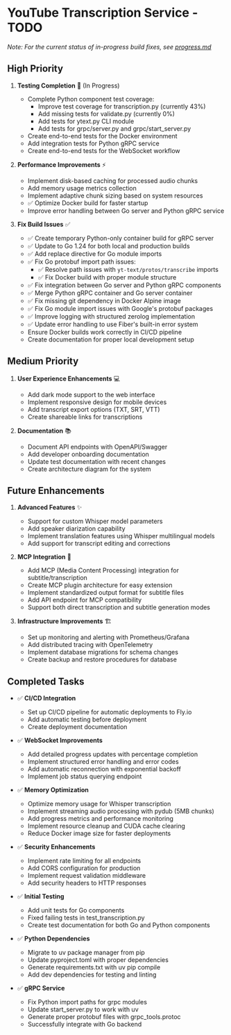 # YouTube Transcription Service - TODO

*Note: For the current status of in-progress build fixes, see [progress.md](progress.md)*

## High Priority

1. **Testing Completion** 📝 (In Progress)
   - Complete Python component test coverage:
     - Improve test coverage for transcription.py (currently 43%)
     - Add missing tests for validate.py (currently 0%)
     - Add tests for ytext.py CLI module
     - Add tests for grpc/server.py and grpc/start_server.py
   - Create end-to-end tests for the Docker environment
   - Add integration tests for Python gRPC service
   - Create end-to-end tests for the WebSocket workflow

2. **Performance Improvements** ⚡
   - Implement disk-based caching for processed audio chunks
   - Add memory usage metrics collection
   - Implement adaptive chunk sizing based on system resources
   - ✅ Optimize Docker build for faster startup
   - Improve error handling between Go server and Python gRPC service
   
3. **Fix Build Issues** ✅
   - ✅ Create temporary Python-only container build for gRPC server
   - ✅ Update to Go 1.24 for both local and production builds
   - ✅ Add replace directive for Go module imports
   - ✅ Fix Go protobuf import path issues:
     - ✅ Resolve path issues with `yt-text/protos/transcribe` imports
     - ✅ Fix Docker build with proper module structure
   - ✅ Fix integration between Go server and Python gRPC components
   - ✅ Merge Python gRPC container and Go server container
   - ✅ Fix missing git dependency in Docker Alpine image
   - ✅ Fix Go module import issues with Google's protobuf packages
   - ✅ Improve logging with structured zerolog implementation
   - ✅ Update error handling to use Fiber's built-in error system
   - Ensure Docker builds work correctly in CI/CD pipeline
   - Create documentation for proper local development setup

## Medium Priority

1. **User Experience Enhancements** 💻
   - Add dark mode support to the web interface
   - Implement responsive design for mobile devices
   - Add transcript export options (TXT, SRT, VTT)
   - Create shareable links for transcriptions

2. **Documentation** 📚
   - Document API endpoints with OpenAPI/Swagger
   - Add developer onboarding documentation
   - Update test documentation with recent changes
   - Create architecture diagram for the system

## Future Enhancements

1. **Advanced Features** ✨
   - Support for custom Whisper model parameters
   - Add speaker diarization capability
   - Implement translation features using Whisper multilingual models
   - Add support for transcript editing and corrections

2. **MCP Integration** 🔌
   - Add MCP (Media Content Processing) integration for subtitle/transcription
   - Create MCP plugin architecture for easy extension
   - Implement standardized output format for subtitle files
   - Add API endpoint for MCP compatibility
   - Support both direct transcription and subtitle generation modes

3. **Infrastructure Improvements** 🏗️
   - Set up monitoring and alerting with Prometheus/Grafana
   - Add distributed tracing with OpenTelemetry
   - Implement database migrations for schema changes
   - Create backup and restore procedures for database

## Completed Tasks

- ✅ **CI/CD Integration**
  - Set up CI/CD pipeline for automatic deployments to Fly.io
  - Add automatic testing before deployment
  - Create deployment documentation

- ✅ **WebSocket Improvements**
  - Add detailed progress updates with percentage completion
  - Implement structured error handling and error codes
  - Add automatic reconnection with exponential backoff
  - Implement job status querying endpoint

- ✅ **Memory Optimization**
  - Optimize memory usage for Whisper transcription
  - Implement streaming audio processing with pydub (5MB chunks)
  - Add progress metrics and performance monitoring
  - Implement resource cleanup and CUDA cache clearing
  - Reduce Docker image size for faster deployments

- ✅ **Security Enhancements**
  - Implement rate limiting for all endpoints
  - Add CORS configuration for production
  - Implement request validation middleware
  - Add security headers to HTTP responses

- ✅ **Initial Testing**
  - Add unit tests for Go components
  - Fixed failing tests in test_transcription.py
  - Create test documentation for both Go and Python components

- ✅ **Python Dependencies**
  - Migrate to uv package manager from pip
  - Update pyproject.toml with proper dependencies
  - Generate requirements.txt with uv pip compile
  - Add dev dependencies for testing and linting

- ✅ **gRPC Service**
  - Fix Python import paths for grpc modules
  - Update start_server.py to work with uv
  - Generate proper protobuf files with grpc_tools.protoc
  - Successfully integrate with Go backend